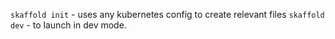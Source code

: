 `skaffold init` -  uses any kubernetes config to create relevant files
`skaffold dev` -  to launch in dev mode.
